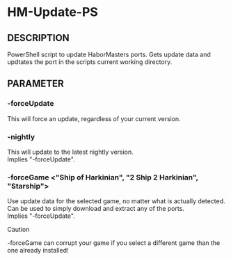 # HM-Update-PS
## DESCRIPTION
PowerShell script to update HaborMasters ports.
Gets update data and updtates the port in the scripts current working directory.

## PARAMETER
### -forceUpdate
This will force an update, regardless of your current version.

### -nightly
This will update to the latest nightly version.\
Implies "-forceUpdate".

### -forceGame <"Ship of Harkinian", "2 Ship 2 Harkinian", "Starship"\>
Use update data for the selected game, no matter what is actually detected. Can be used to simply download and extract any of the ports.\
Implies "-forceUpdate".
> [!CAUTION]
> -forceGame can corrupt your game if you select a different game than the one already installed!

